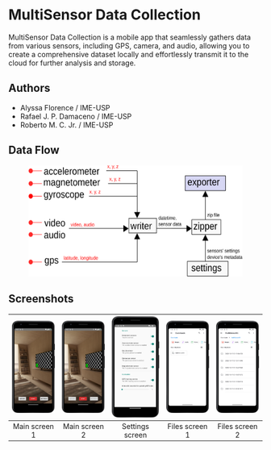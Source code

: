 # MultiSensor Data Collection

MultiSensor Data Collection is a mobile app that seamlessly gathers data from various sensors, including GPS, camera, and audio, allowing you to create a comprehensive dataset locally and effortlessly transmit it to the cloud for further analysis and storage. 


## Authors

- Alyssa Florence / IME-USP
- Rafael J. P. Damaceno / IME-USP
- Roberto M. C. Jr. / IME-USP


## Data Flow

<figure>
    <img src="prototype/data flow.png" alt="Applications' data flow" width="486.5" height="220.5">
</figure>


## Screenshots

| <img src="screenshots/main screen.png" alt="Main screen 1"> | <img src="screenshots/main screen recording.png" alt="Main screen 2"> | <img src="screenshots/settings screen.png" alt="Settings screen"> | <img src="screenshots/files root.png" alt="Files screen 1"> | <img src="screenshots/files subdirs.png" alt="Files screen 2"> |
|:--:|:--:|:--:|:--:|:--:|
| Main screen 1 | Main screen 2 | Settings screen | Files screen 1 | Files screen 2 |
